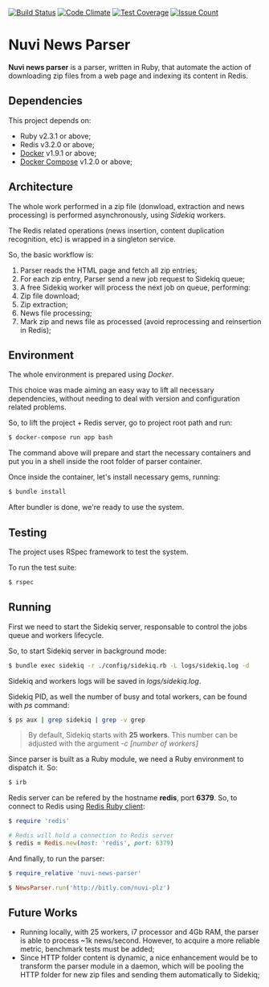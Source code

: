 [![Build Status](https://travis-ci.org/mauricioklein/nuvi-news-parser.svg?branch=master)](https://travis-ci.org/mauricioklein/nuvi-news-parser)
[![Code Climate](https://codeclimate.com/github/mauricioklein/nuvi-news-parser/badges/gpa.svg)](https://codeclimate.com/github/mauricioklein/nuvi-news-parser)
[![Test Coverage](https://codeclimate.com/github/mauricioklein/nuvi-news-parser/badges/coverage.svg)](https://codeclimate.com/github/mauricioklein/nuvi-news-parser/coverage)
[![Issue Count](https://codeclimate.com/github/mauricioklein/nuvi-news-parser/badges/issue_count.svg)](https://codeclimate.com/github/mauricioklein/nuvi-news-parser)

# Nuvi News Parser

**Nuvi news parser** is a parser, written in Ruby, that automate the action of downloading zip files from a web page and indexing its content in Redis.

## Dependencies

This project depends on:

* Ruby v2.3.1 or above;
* Redis v3.2.0 or above;
* [Docker](https://docs.docker.com/engine/installation/) v1.9.1 or above;
* [Docker Compose](https://docs.docker.com/compose/install/) v1.2.0 or above;

## Architecture

The whole work performed in a zip file (donwload, extraction and news processing) is performed asynchronously, using *Sidekiq* workers.

The Redis related operations (news insertion, content duplication recognition, etc) is wrapped in a singleton service.

So, the basic workflow is:

1. Parser reads the HTML page and fetch all zip entries;
2. For each zip entry, Parser send a new job request to Sidekiq queue;
3. A free Sidekiq worker will process the next job on queue, performing:
  1. Zip file download;
  2. Zip extraction;
  3. News file processing;
  4. Mark zip and news file as processed (avoid reprocessing and reinsertion in Redis);

## Environment

The whole environment is prepared using *Docker*.

This choice was made aiming an easy way to lift all necessary dependencies, without needing to deal with version and configuration related problems.

So, to lift the project + Redis server, go to project root path and run:

```sh
$ docker-compose run app bash
```

The command above will prepare and start the necessary containers and put you in a shell inside the root folder of parser container.

Once inside the container, let's install necessary gems, running:

```sh
$ bundle install
```

After bundler is done, we're ready to use the system.

## Testing

The project uses RSpec framework to test the system.

To run the test suite:

```sh
$ rspec
```

## Running

First we need to start the Sidekiq server, responsable to control the jobs queue and workers lifecycle.

So, to start Sidekiq server in background mode:

```sh
$ bundle exec sidekiq -r ./config/sidekiq.rb -L logs/sidekiq.log -d
```

Sidekiq and workers logs will be saved in *logs/sidekiq.log*.

Sidekiq PID, as well the number of busy and total workers, can be found with *ps* command:

```sh
$ ps aux | grep sidekiq | grep -v grep
```

> By default, Sidekiq starts with **25 workers**. This number can be adjusted with the argument *-c [number of workers]*

Since parser is built as a Ruby module, we need a Ruby environment to dispatch it. So:

```sh
$ irb
```

Redis server can be refered by the hostname **redis**, port **6379**. So, to connect to Redis using [Redis Ruby client](https://github.com/redis/redis-rb):

```ruby
$ require 'redis'

# Redis will hold a connection to Redis server
$ redis = Redis.new(host: 'redis', port: 6379)
```

And finally, to run the parser:

```ruby
$ require_relative 'nuvi-news-parser'

$ NewsParser.run('http://bitly.com/nuvi-plz')
```

## Future Works

* Running locally, with 25 workers, i7 processor and 4Gb RAM, the parser is able to process ~1k news/second. However, to acquire a more reliable metric, benchmark tests must be added;
* Since HTTP folder content is dynamic, a nice enhancement would be to transform the parser module in a daemon, which will be pooling the HTTP folder for new zip files and sending them automatically to Sidekiq;
